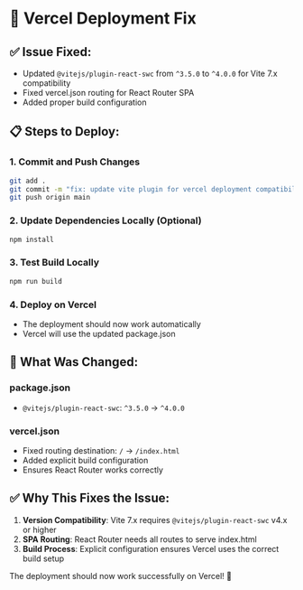 # 🚀 Vercel Deployment Fix

## ✅ **Issue Fixed:**
- Updated `@vitejs/plugin-react-swc` from `^3.5.0` to `^4.0.0` for Vite 7.x compatibility
- Fixed vercel.json routing for React Router SPA
- Added proper build configuration

## 📋 **Steps to Deploy:**

### 1. **Commit and Push Changes**
```bash
git add .
git commit -m "fix: update vite plugin for vercel deployment compatibility"
git push origin main
```

### 2. **Update Dependencies Locally (Optional)**
```bash
npm install
```

### 3. **Test Build Locally**
```bash
npm run build
```

### 4. **Deploy on Vercel**
- The deployment should now work automatically
- Vercel will use the updated package.json

## 🔧 **What Was Changed:**

### **package.json**
- `@vitejs/plugin-react-swc`: `^3.5.0` → `^4.0.0`

### **vercel.json** 
- Fixed routing destination: `/` → `/index.html`
- Added explicit build configuration
- Ensures React Router works correctly

## ✅ **Why This Fixes the Issue:**

1. **Version Compatibility**: Vite 7.x requires `@vitejs/plugin-react-swc` v4.x or higher
2. **SPA Routing**: React Router needs all routes to serve index.html
3. **Build Process**: Explicit configuration ensures Vercel uses the correct build setup

The deployment should now work successfully on Vercel! 🎉
